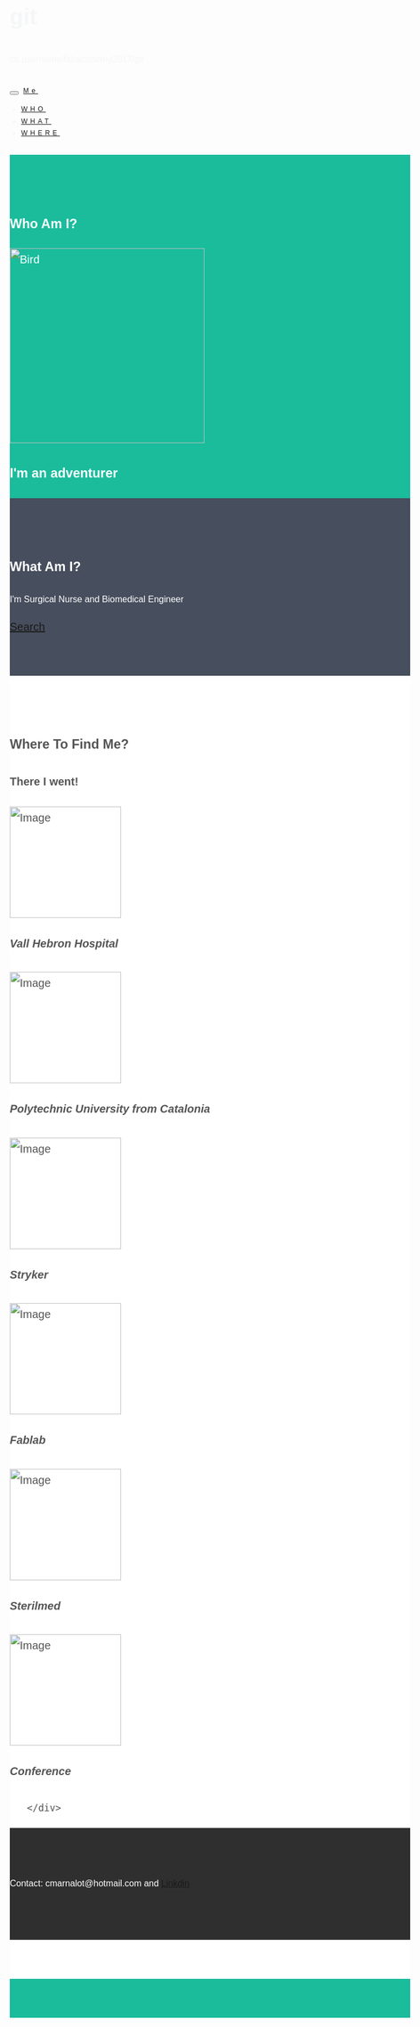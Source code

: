 # git
cd username/fabacademy2017/git
<!DOCTYPE html>
<html lang="en">
<head>
  <title>Bootstrap Theme Simply Me</title>
  <meta charset="utf-8">
  <meta name="viewport" content="width=device-width, initial-scale=1">
  <link 
	rel="stylesheet" href="https://maxcdn.bootstrapcdn.com/bootstrap/3.3.7/css/bootstrap.min.css">
  <script 
	src="https://ajax.googleapis.com/ajax/libs/jquery/1.12.4/jquery.min.js"></script>
  <script 
	src="https://maxcdn.bootstrapcdn.com/bootstrap/3.3.7/js/bootstrap.min.js"></script>


<style>   /* content inside containers, first there is the font */
body {
      font: 20px Montserrat, sans-serif;
      line-height: 1.8;
      color: #f5f6f7;
  }
  p {font-size: 16px;}
  .margin {margin-bottom: 45px;}

.bg-1 { 
    background-color: #1abc9c; /* Green */
    color: #ffffff;
}
.bg-2 { 
    background-color: #474e5d; /* Dark Blue */
    color: #ffffff;
}
.bg-3 { 
    background-color: #ffffff; /* White */
    color: #555555;
}
.bg-4 { 
      background-color: #2f2f2f;
      color: #fff;
  }
  .container-fluid {		/* Add space to the page */
      padding-top: 70px;
      padding-bottom: 70px;
}
.navbar {
      padding-top: 15px;
      padding-bottom: 15px;
      border: 0;
      border-radius: 0;
      margin-bottom: 0;
      font-size: 12px;
      letter-spacing: 5px;
}
  .navbar-nav  li a:hover {
      color: #1abc9c !important;
}
</style>
</head>

<body>

<!-- Navbar -->
   <nav class="navbar navbar-default">
     <div class="container">
       <div class="navbar-header">
         <button type="button" class="navbar-toggle" data-toggle="collapse" data-target="#myNavbar">
            <span class="icon-bar"></span>
       	    <span class="icon-bar"></span>
            <span class="icon-bar"></span>                        
         </button>
         <a class="navbar-brand" href="#">Me</a>
      </div>
      <div class="collapse navbar-collapse" id="myNavbar">
         <ul class="nav navbar-nav navbar-right">
            <li><a href="#">WHO</a></li>
            <li><a href="#">WHAT</a></li>
            <li><a href="#">WHERE</a></li>
        </ul>
      </div>
    </div>
  </nav>

<!-- First Container -->
  <div class="bg-1">
  <div class="container-fluid text-center">
	<h3>Who Am I?</h3>
	<img src="https://static.artfire.com/uploads/product/3/723/6723/9006723/9006723/large/100_large_red_origami_cranes_6cc76787.jpg" 
		class="img-circle"  
		alt="Bird"
		width="350" height="350">
	<h3>I'm an adventurer</h3>

<!-- Second Container -->
  <div class="container-fluid bg-2 text-center">
  	<h3>What Am I?</h3>
  	<p>I'm Surgical Nurse and Biomedical Engineer</p>
        <a href="#" class="btn btn-default btn-lg">
      <span class="glyphicon glyphicon-search"></span> 
      Search</a>  						
  </div>

<!-- Third Container (Grid) --> 
 <div class="container-fluid bg-3 text-center">
  	<h3>Where To Find Me?</h3>
	<h4>There I went!</h4>
	<div class="row">
   	 <div class="col-sm-3">
      		<img src="http://tinyurl.com/lynedhm" 
		class="img-circle"
                width="200" height="200"
		alt="Image">
		<h5>Vall Hebron Hospital</h5>
         </div>
         <div class="col-sm-3">
      		<img src="http://tinyurl.com/n22tmlc" 
		class="img-circle"
		width="200" height="200"
		alt="Image">
         	<h5>Polytechnic University from Catalonia</h5>
         </div>
         <div class="col-sm-3"> 
                <img src="http://tinyurl.com/kxkqjo2" 
		class="img-circle"
		width="200" height="200"
		alt="Image">
		<h5>Stryker</h5>
         </div>
	 <div class="col-sm-3"> 
                <img src="http://tinyurl.com/km8rfmt" 
		class="img-circle"
		width="200" height="200"
		alt="Image">
		<h5>Fablab</h5>
         </div>
       <div class="col-sm-3"> 
                <img src="http://www.bestourism.com/img/items/big/526/Baltimore_Aerial-view_2090.jpg" 
		class="img-circle"
		width="200" height="200"
		alt="Image">
		<h5>Sterilmed</h5>
         </div>
         <div class="col-sm-3"> 
                <img src="https://images.tandf.co.uk/common/jackets/amazon/978113802/9781138027848.jpg" 
		class="img-circle"
		width="200" height="200"
		alt="Image">
		<h5>Conference</h5>
         </div>
         
       </div>
  	   
  </div>

<!-- Footer -->
<footer class="container-fluid bg-4 text-center">
  <p>Contact: cmarnalot@hotmail.com and <a 
	href="https://www.linkedin.com/in/bioedric/">Linkdin</a></p> 
</footer>


</body>
</html>
